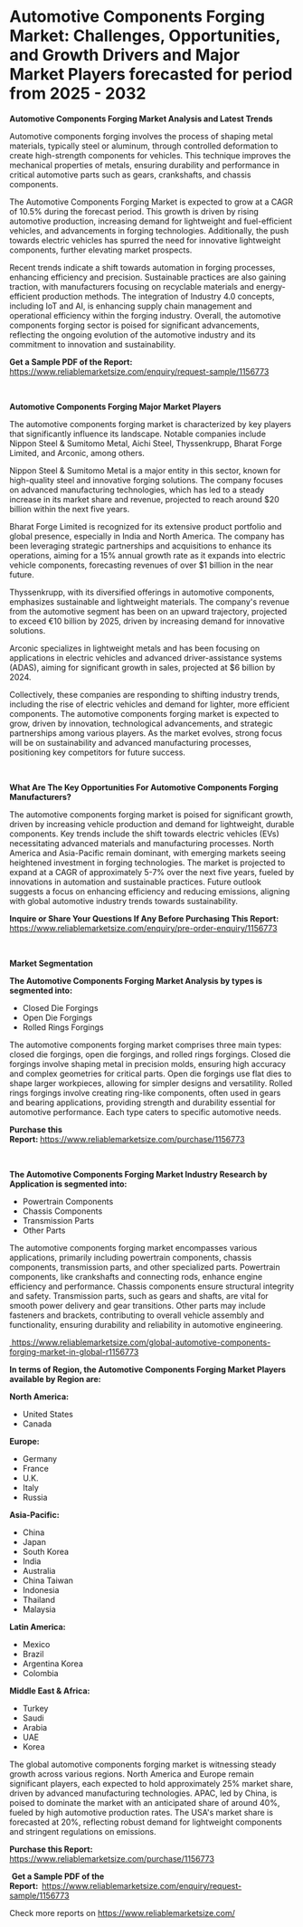 <p><h1>Automotive Components Forging Market: Challenges, Opportunities, and Growth Drivers and Major Market Players forecasted for period from 2025 - 2032</h1></p><p><strong>Automotive Components Forging Market Analysis and Latest Trends</strong></p>
<p><p>Automotive components forging involves the process of shaping metal materials, typically steel or aluminum, through controlled deformation to create high-strength components for vehicles. This technique improves the mechanical properties of metals, ensuring durability and performance in critical automotive parts such as gears, crankshafts, and chassis components. </p><p>The Automotive Components Forging Market is expected to grow at a CAGR of 10.5% during the forecast period. This growth is driven by rising automotive production, increasing demand for lightweight and fuel-efficient vehicles, and advancements in forging technologies. Additionally, the push towards electric vehicles has spurred the need for innovative lightweight components, further elevating market prospects.</p><p>Recent trends indicate a shift towards automation in forging processes, enhancing efficiency and precision. Sustainable practices are also gaining traction, with manufacturers focusing on recyclable materials and energy-efficient production methods. The integration of Industry 4.0 concepts, including IoT and AI, is enhancing supply chain management and operational efficiency within the forging industry. Overall, the automotive components forging sector is poised for significant advancements, reflecting the ongoing evolution of the automotive industry and its commitment to innovation and sustainability.</p></p>
<p><strong>Get a Sample PDF of the Report:&nbsp;</strong> <a href="https://www.reliablemarketsize.com/enquiry/request-sample/1156773?utm_campaign=3104&utm_medium=2&utm_source=Github&utm_content=ia&utm_term=21032025&utm_id=automotive-components-forging">https://www.reliablemarketsize.com/enquiry/request-sample/1156773</a></p>
<p>&nbsp;</p>
<p><strong>Automotive Components Forging Major Market Players</strong></p>
<p><p>The automotive components forging market is characterized by key players that significantly influence its landscape. Notable companies include Nippon Steel & Sumitomo Metal, Aichi Steel, Thyssenkrupp, Bharat Forge Limited, and Arconic, among others. </p><p>Nippon Steel & Sumitomo Metal is a major entity in this sector, known for high-quality steel and innovative forging solutions. The company focuses on advanced manufacturing technologies, which has led to a steady increase in its market share and revenue, projected to reach around $20 billion within the next five years.</p><p>Bharat Forge Limited is recognized for its extensive product portfolio and global presence, especially in India and North America. The company has been leveraging strategic partnerships and acquisitions to enhance its operations, aiming for a 15% annual growth rate as it expands into electric vehicle components, forecasting revenues of over $1 billion in the near future.</p><p>Thyssenkrupp, with its diversified offerings in automotive components, emphasizes sustainable and lightweight materials. The company's revenue from the automotive segment has been on an upward trajectory, projected to exceed €10 billion by 2025, driven by increasing demand for innovative solutions.</p><p>Arconic specializes in lightweight metals and has been focusing on applications in electric vehicles and advanced driver-assistance systems (ADAS), aiming for significant growth in sales, projected at $6 billion by 2024.</p><p>Collectively, these companies are responding to shifting industry trends, including the rise of electric vehicles and demand for lighter, more efficient components. The automotive components forging market is expected to grow, driven by innovation, technological advancements, and strategic partnerships among various players. As the market evolves, strong focus will be on sustainability and advanced manufacturing processes, positioning key competitors for future success.</p></p>
<p>&nbsp;</p>
<p><strong>What Are The Key Opportunities For Automotive Components Forging Manufacturers?</strong></p>
<p><p>The automotive components forging market is poised for significant growth, driven by increasing vehicle production and demand for lightweight, durable components. Key trends include the shift towards electric vehicles (EVs) necessitating advanced materials and manufacturing processes. North America and Asia-Pacific remain dominant, with emerging markets seeing heightened investment in forging technologies. The market is projected to expand at a CAGR of approximately 5-7% over the next five years, fueled by innovations in automation and sustainable practices. Future outlook suggests a focus on enhancing efficiency and reducing emissions, aligning with global automotive industry trends towards sustainability.</p></p>
<p><strong>Inquire or Share Your Questions If Any Before Purchasing This Report:</strong> <a href="https://www.reliablemarketsize.com/enquiry/pre-order-enquiry/1156773?utm_campaign=3104&utm_medium=2&utm_source=Github&utm_content=ia&utm_term=21032025&utm_id=automotive-components-forging">https://www.reliablemarketsize.com/enquiry/pre-order-enquiry/1156773</a></p>
<p>&nbsp;</p>
<p><strong>Market Segmentation</strong></p>
<p><strong>The Automotive Components Forging Market Analysis by types is segmented into:</strong></p>
<p><ul><li>Closed Die Forgings</li><li>Open Die Forgings</li><li>Rolled Rings Forgings</li></ul></p>
<p><p>The automotive components forging market comprises three main types: closed die forgings, open die forgings, and rolled rings forgings. Closed die forgings involve shaping metal in precision molds, ensuring high accuracy and complex geometries for critical parts. Open die forgings use flat dies to shape larger workpieces, allowing for simpler designs and versatility. Rolled rings forgings involve creating ring-like components, often used in gears and bearing applications, providing strength and durability essential for automotive performance. Each type caters to specific automotive needs.</p></p>
<p><strong>Purchase this Report:&nbsp;</strong><a href="https://www.reliablemarketsize.com/purchase/1156773?utm_campaign=3104&utm_medium=2&utm_source=Github&utm_content=ia&utm_term=21032025&utm_id=automotive-components-forging">https://www.reliablemarketsize.com/purchase/1156773</a></p>
<p>&nbsp;</p>
<p><strong>The Automotive Components Forging Market Industry Research by Application is segmented into:</strong></p>
<p><ul><li>Powertrain Components</li><li>Chassis Components</li><li>Transmission Parts</li><li>Other Parts</li></ul></p>
<p><p>The automotive components forging market encompasses various applications, primarily including powertrain components, chassis components, transmission parts, and other specialized parts. Powertrain components, like crankshafts and connecting rods, enhance engine efficiency and performance. Chassis components ensure structural integrity and safety. Transmission parts, such as gears and shafts, are vital for smooth power delivery and gear transitions. Other parts may include fasteners and brackets, contributing to overall vehicle assembly and functionality, ensuring durability and reliability in automotive engineering.</p></p>
<p><a href="https://www.reliablemarketsize.com/global-automotive-components-forging-market-in-global-r1156773?utm_campaign=3104&utm_medium=2&utm_source=Github&utm_content=ia&utm_term=21032025&utm_id=automotive-components-forging">&nbsp;https://www.reliablemarketsize.com/global-automotive-components-forging-market-in-global-r1156773</a></p>
<p><strong>In terms of Region, the Automotive Components Forging Market Players available by Region are:</strong></p>
<p>
    <p> <strong> North America: </strong>
        <ul>
            <li>United States</li>
            <li>Canada</li>
        </ul>
        </p> 
    <p> <strong> Europe: </strong>
        <ul>
            <li>Germany</li>
            <li>France</li>
            <li>U.K.</li>
            <li>Italy</li>
            <li>Russia</li>
        </ul>
        </p> 
    <p> <strong> Asia-Pacific: </strong>
        <ul>
            <li>China</li>
            <li>Japan</li>
            <li>South Korea</li>
            <li>India</li>
            <li>Australia</li>
            <li>China Taiwan</li>
            <li>Indonesia</li>
            <li>Thailand</li>
            <li>Malaysia</li>
        </ul>
        </p> 
    <p> <strong> Latin America: </strong>
        <ul>
            <li>Mexico</li>
            <li>Brazil</li>
            <li>Argentina Korea</li>
            <li>Colombia</li>
        </ul>
        </p> 
    <p> <strong> Middle East & Africa: </strong>
        <ul>
            <li>Turkey</li>
            <li>Saudi</li>
            <li>Arabia</li>
            <li>UAE</li>
            <li>Korea</li>
        </ul>
    </p>
    </p>
<p><p>The global automotive components forging market is witnessing steady growth across various regions. North America and Europe remain significant players, each expected to hold approximately 25% market share, driven by advanced manufacturing technologies. APAC, led by China, is poised to dominate the market with an anticipated share of around 40%, fueled by high automotive production rates. The USA's market share is forecasted at 20%, reflecting robust demand for lightweight components and stringent regulations on emissions.</p></p>
<p><strong>Purchase this Report: </strong><a href="https://www.reliablemarketsize.com/purchase/1156773?utm_campaign=3104&utm_medium=2&utm_source=Github&utm_content=ia&utm_term=21032025&utm_id=automotive-components-forging">https://www.reliablemarketsize.com/purchase/1156773</a></p>
<p>&nbsp;<strong>Get a Sample PDF of the Report:&nbsp;&nbsp;</strong><a href="https://www.reliablemarketsize.com/enquiry/request-sample/1156773?utm_campaign=3104&utm_medium=2&utm_source=Github&utm_content=ia&utm_term=21032025&utm_id=automotive-components-forging">https://www.reliablemarketsize.com/enquiry/request-sample/1156773</a></p>
<p><strong></strong></p>
<p>Check more reports on <a href="https://www.reliablemarketsize.com/?utm_campaign=3104&utm_medium=2&utm_source=Github&utm_content=ia&utm_term=21032025&utm_id=automotive-components-forging">https://www.reliablemarketsize.com/</a></p>